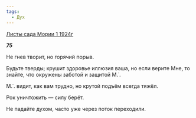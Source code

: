 ```yaml
---
tags:
  - Дух
---
```

[Листы сада Мории 1 1924г](https://127.0.0.1:4002/agni/1924)

___75___

Не гнев творит, но горячий порыв.   

Будьте тверды; крушит здоровье иллюзия ваша, но если верите Мне, то знайте, что окружены заботой и защитой М.˙.   

М.˙. видит, как вам трудно, но крутой подъём всегда тяжёл.   

Рок уничтожить — силу берёт.   

Не падайте духом, часто уже через поток переходили.   


